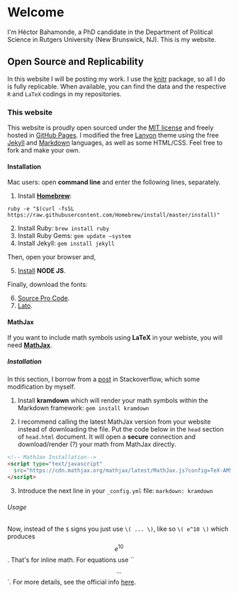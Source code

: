 # Welcome

<p class="lead">
I'm Héctor Bahamonde, a PhD candidate in the Department of Political Science in Rutgers University (New Brunswick, NJ). This is my website.
</p>


## Open Source and Replicability

In this website I will be posting my work. I use the [knitr](http://yihui.name/knitr/) package, so all I do is fully replicable. When available, you can find the data and the respective `R` and `LaTeX` codings in my repositories.

### This website
This website is proudly open sourced under the [MIT license](https://github.com/hbahamonde/hbahamonde.github.io/blob/master/LICENSE.md) and freely hosted in [GitHub Pages](https://pages.github.com). I modified the free [Lanyon](http://lanyon.getpoole.com) theme using the free [Jekyll](jekyllrb.com) and [Markdown](http://daringfireball.net/projects/markdown/) languages, as well as some HTML/CSS. Feel free to fork and make your own. 

#### Installation

Mac users: open **command line** and enter the following lines, separately.

1. Install **[Homebrew](http://brew.sh)**: 

```
ruby -e "$(curl -fsSL https://raw.githubusercontent.com/Homebrew/install/master/install)"
```

2. Install Ruby: `brew install ruby`
3. Install Ruby Gems: `gem update —system`
4. Install Jekyll: `gem install jekyll`

Then, open your browser and,

5. [Install](https://nodejs.org) **NODE JS**.

Finally, download the fonts:

6. [Source Pro Code](https://www.google.com/fonts/download?kit=5CnRSlG29fo96WRM6evqx3XmVIqD4Rma_X5NukQ7EX0).
7. [Lato](https://www.google.com/fonts/download?kit=NdjKCQMCiQM2g3qf94rrwQ).

#### MathJax

If you want to include math symbols using **LaTeX** in your webiste, you will need **[MathJax](https://www.mathjax.org)**.

##### Installation

In this section, I borrow from a [post](http://stackoverflow.com/questions/10987992/using-mathjax-with-jekyll) in Stackoverflow, which some modification by myself.

1. Install **kramdown** which will render your math symbols within the Markdown framework: `gem install kramdown`

2. I recommend calling the latest MathJax version from your website instead of downloading the file. Put the code below in the `head` section of `head.html` document. It will open a **secure** connection and download/render (?) your math from MathJax directly.

```html
<!-- MathJax Installation-->
<script type="text/javascript"
  src="https://cdn.mathjax.org/mathjax/latest/MathJax.js?config=TeX-AMS-MML_HTMLorMML">
</script>
```

3. Introduce the next line in your `_config.yml` file: `markdown: kramdown`

###### Usage
Now, instead of the `$` signs you just use `\( ... \)`, like so `\( e^10 \)` which produces $$e^10$$. That's for inline math. For equations use ``$$ ... $$`. For more details, see the official info [here](http://docs.mathjax.org/en/latest/tex.html#supported-latex-commands).








